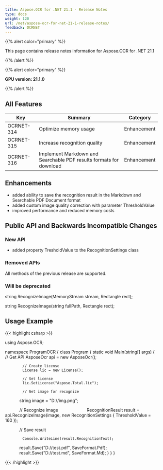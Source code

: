 ```yaml
---
title: Aspose.OCR for .NET 21.1 - Release Notes
type: docs
weight: 120
url: /net/aspose-ocr-for-net-21-1-release-notes/
feedback: OCRNET
---
```


{{% alert color="primary" %}}

This page contains release notes information for Aspose.OCR for .NET 21.1

{{% /alert %}}

{{% alert color="primary" %}}

**GPU version: 21.1.0**

{{% /alert %}}

## All Features

|Key|Summary|Category|
|---|---|---|
|OCRNET-314|Optimize memory usage |Enhancement|
|OCRNET-315|Increase recognition quality |Enhancement|
|OCRNET-316|Implement Markdown and Searchable PDF results formats for download |Enhancement|


## Enhancements

- added ability to save the recognition result in the Markdown and Searchable PDF Document format
- added custom image quality correction with parameter ThresholdValue
- improved performance and reduced memory costs


## Public API and Backwards Incompatible Changes

### New API

-  added property TresholdValue to the RecognitionSettings class

### Removed APIs

All methods of the previous release are supported.

### Will be deprecated

string RecognizeImage(MemoryStream stream, Rectangle rect);

string RecognizeImage(string fullPath, Rectangle rect);

## Usage Example

{{< highlight csharp >}}


using Aspose.OCR;

namespace ProgramOCR
{
    class Program
    {
        static void Main(string[] args)
        {
            // Get API
            AsposeOcr api = new AsposeOcr();

            // Create license
            License lic = new License();

            // Set license 
            lic.SetLicense("Aspose.Total.lic");

            // Get image for recognize
            string image = "D://img.png";

            // Recognize image           
            RecognitionResult result = api.RecognizeImage(image, new RecognitionSettings
                       {
                                 ThresholdValue = 160
                       });

            // Save result

			Console.WriteLine(result.RecognitionText);
			
            result.Save("D://test.pdf", SaveFormat.Pdf);
            result.Save("D://test.md", SaveFormat.Md);
        }
    }
}

{{< /highlight >}}
